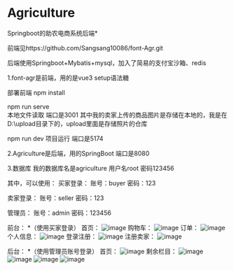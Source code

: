# Agriculture
 Springboot的助农电商系统后端*

 前端见https://github.com/Sangsang10086/font-Agr.git

 后端使用Springboot+Mybatis+mysql，加入了简易的支付宝沙箱、redis

1.font-agr是前端，用的是vue3 setup语法糖

部署前端
npm install


npm run serve  
本地文件读取    端口是3001
其中我的卖家上传的商品图片是存储在本地的，我是在D:\upload目录下的，upload里面是存储照片的仓库


npm run dev 
项目运行  端口是5174


2.Agriculture是后端，用的SpringBoot    端口是8080


3.数据库
我的数据库名是agriculture
用户名root
密码123456


其中，可以使用：
买家登录：
账号：buyer
密码：123

卖家登录：
账号：seller
密码：123

管理员：
账号：admin
密码：123456

前台： *（使用买家登录） 
首页：
![image](https://github.com/user-attachments/assets/5a24297b-3b17-47a5-8c20-de6b891c5d6e) 
购物车：
![image](https://github.com/user-attachments/assets/3656f58a-74a0-4d8a-9a06-15ee1dc224e6) 
订单：
![image](https://github.com/user-attachments/assets/db25fdc6-2fb3-465e-96a5-ff9856dc7594) 
个人信息：
![image](https://github.com/user-attachments/assets/390f88b0-28de-4b0b-8b2b-a6a7fdf10ef4)
登录注册：
![image](https://github.com/user-attachments/assets/80afebc1-250d-427b-9c8d-9243ced80d1b) 
注册卖家：
![image](https://github.com/user-attachments/assets/d2abf9a8-39e3-4288-bec8-41f996d0efed) 
 
 后台： *（使用管理员账号登录） 
 首页：
 ![image](https://github.com/user-attachments/assets/37655022-e262-45fd-a204-be786c2de124) 
 剩余栏目：
 ![image](https://github.com/user-attachments/assets/365c5df4-6c3b-4821-a821-765917a09af1)
 ![image](https://github.com/user-attachments/assets/c4fd513e-770d-4db2-8314-92ddd089bc5d)
 ![image](https://github.com/user-attachments/assets/1be1860d-883d-401d-ae22-ae263c9c9075)
 ![image](https://github.com/user-attachments/assets/2cf2aaff-2d5b-4522-ae44-609670f71284)
